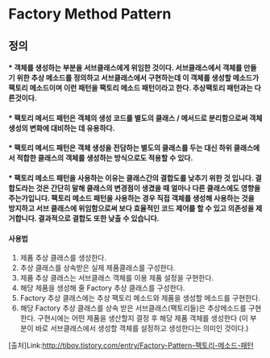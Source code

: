 # Factory Method Pattern

## 정의

#### * 객체를 생성하는 부분을 서브클래스에게 위임한 것이다. 서브클래스에서 객체를 만들기 위한 추상 메소드를 정의하고 서브클래스에서 구현하는데 이 객체를 생성할 메소드가 팩토리 메소드이며 이런 패턴을 팩토리 메소드 패턴이라고 한다. 추상팩토리 패턴과는 다른것이다.

#### * 팩토리 메서드 패턴은 객체의 생성 코드를 별도의 클래스 / 메서드로 분리함으로써 객체 생성의 변화에 대비하는 데 유용하다. 

#### * 팩토리 메서드 패턴은 객체 생성을 전담하는 별도의 클래스를 두는 대신 하위 클래스에서 적합한 클래스의 객체를 생성하는 방식으로도 적용할 수 있다.


#### * 팩토리 메소드 패턴을 사용하는 이유는 클래스간의 결합도를 낮추기 위한 것 입니다. 결합도라는 것은 간단히 말해 클래스의 변경점이 생겼을 때 얼마나 다른 클래스에도 영향을 주는가입니다. 팩토리 메소드 패턴을 사용하는 경우 직접 객체를 생성해 사용하는 것을 방지하고 서브 클래스에 위임함으로써 보다 효율적인 코드 제어를 할 수 있고 의존성을 제거합니다. 결과적으로 결합도 또한 낮출 수 있습니다.


#### 사용법
1. 제품 추상 클래스를 생성한다.
2. 추상 클래스를 상속받은 실제 제품클래스를 구성한다.
3. 제품 추상 클래스는 서브클래스 객체를 이용 제품 설정을 구현한다.
4. 해당 제품을 생성해 줄 Factory 추상 클래스를 구성한다.
5. Factory 추상 클래스에는 추상 팩토리 메소드와 제품을 생성할 메소드를 구현한다. 
6. 해당 Factory 추상 클래스를 상속 받은 서브클래스(팩토리들)은 추상메소드를 구현한다. 구현시에는 어떤 제품을 생산할지 결정 후 해당 제품 객체를 생성한다 (이 부분이 바로 서브클래스에서 생성할 객체를 설정하고 생성한다는 의미인 것이다.)



[출처]Link:http://tiboy.tistory.com/entry/Factory-Pattern-팩토리-메소드-패턴 
